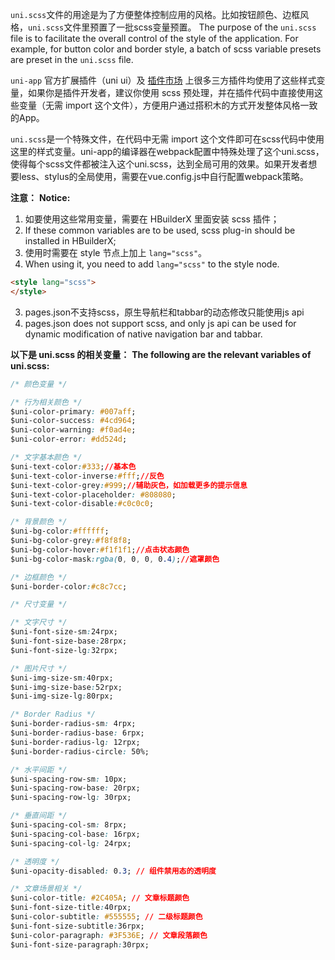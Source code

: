 `uni.scss`文件的用途是为了方便整体控制应用的风格。比如按钮颜色、边框风格，`uni.scss`文件里预置了一批scss变量预置。
The purpose of the `uni.scss` file is to facilitate the overall control of the style of the application. For example, for button color and border style, a batch of scss variable presets are preset in the `uni.scss` file.

 ``uni-app`` 官方扩展插件（uni ui）及 [插件市场](https://ext.dcloud.net.cn) 上很多三方插件均使用了这些样式变量，如果你是插件开发者，建议你使用 scss 预处理，并在插件代码中直接使用这些变量（无需 import 这个文件），方便用户通过搭积木的方式开发整体风格一致的App。

 ``uni.scss``是一个特殊文件，在代码中无需 import 这个文件即可在scss代码中使用这里的样式变量。uni-app的编译器在webpack配置中特殊处理了这个uni.scss，使得每个scss文件都被注入这个uni.scss，达到全局可用的效果。如果开发者想要less、stylus的全局使用，需要在vue.config.js中自行配置webpack策略。

**注意：** 
**Notice:**

1. 如要使用这些常用变量，需要在 HBuilderX 里面安装 scss 插件；
1. If these common variables are to be used, scss plug-in should be installed in HBuilderX;
2. 使用时需要在 style 节点上加上 ``lang="scss"``。
2. When using it, you need to add `lang="scss"` to the style node.
```html
<style lang="scss">
</style>
```
3. pages.json不支持scss，原生导航栏和tabbar的动态修改只能使用js api
3. pages.json does not support scss, and only js api can be used for dynamic modification of native navigation bar and tabbar.

**以下是 uni.scss 的相关变量：**
**The following are the relevant variables of uni.scss:**

```css
/* 颜色变量 */

/* 行为相关颜色 */
$uni-color-primary: #007aff;
$uni-color-success: #4cd964;
$uni-color-warning: #f0ad4e;
$uni-color-error: #dd524d;

/* 文字基本颜色 */
$uni-text-color:#333;//基本色
$uni-text-color-inverse:#fff;//反色
$uni-text-color-grey:#999;//辅助灰色，如加载更多的提示信息
$uni-text-color-placeholder: #808080;
$uni-text-color-disable:#c0c0c0;

/* 背景颜色 */
$uni-bg-color:#ffffff;
$uni-bg-color-grey:#f8f8f8;
$uni-bg-color-hover:#f1f1f1;//点击状态颜色
$uni-bg-color-mask:rgba(0, 0, 0, 0.4);//遮罩颜色

/* 边框颜色 */
$uni-border-color:#c8c7cc;

/* 尺寸变量 */

/* 文字尺寸 */
$uni-font-size-sm:24rpx;
$uni-font-size-base:28rpx;
$uni-font-size-lg:32rpx;

/* 图片尺寸 */
$uni-img-size-sm:40rpx;
$uni-img-size-base:52rpx;
$uni-img-size-lg:80rpx;

/* Border Radius */
$uni-border-radius-sm: 4rpx;
$uni-border-radius-base: 6rpx;
$uni-border-radius-lg: 12rpx;
$uni-border-radius-circle: 50%;

/* 水平间距 */
$uni-spacing-row-sm: 10px;
$uni-spacing-row-base: 20rpx;
$uni-spacing-row-lg: 30rpx;

/* 垂直间距 */
$uni-spacing-col-sm: 8rpx;
$uni-spacing-col-base: 16rpx;
$uni-spacing-col-lg: 24rpx;

/* 透明度 */
$uni-opacity-disabled: 0.3; // 组件禁用态的透明度

/* 文章场景相关 */
$uni-color-title: #2C405A; // 文章标题颜色
$uni-font-size-title:40rpx;
$uni-color-subtitle: #555555; // 二级标题颜色
$uni-font-size-subtitle:36rpx;
$uni-color-paragraph: #3F536E; // 文章段落颜色
$uni-font-size-paragraph:30rpx;
```
